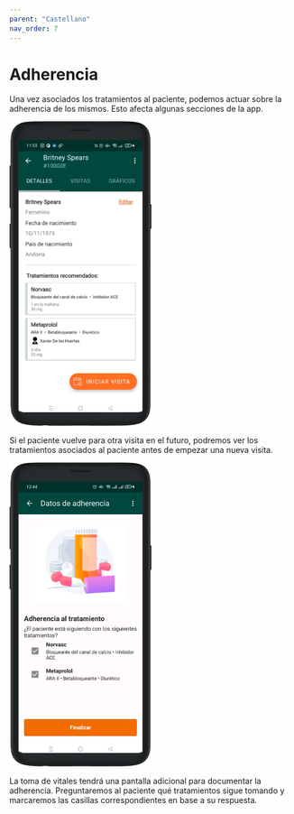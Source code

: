 ```yaml
---
parent: "Castellano"
nav_order: 7
---
```


# Adherencia

Una vez asociados los tratamientos al paciente, podemos actuar sobre la adherencia de los mismos. Esto afecta algunas secciones de la app.

<img src="../assets/treatment-patient.png" width="50%">

Si el paciente vuelve para otra visita en el futuro, podremos ver los tratamientos asociados al paciente antes de empezar una nueva visita.

<img src="../assets/take-vitals-adherence.png" width="50%">

La toma de vitales tendrá una pantalla adicional para documentar la adherencia. Preguntaremos al paciente qué tratamientos sigue tomando y marcaremos las casillas correspondientes en base a su respuesta.
